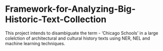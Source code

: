 # Framework-for-Analyzing-Big-Historic-Text-Collection
This project intends to disambiguate the term - ‘Chicago Schools’ in a large colelction of architectural and cultural history texts using NER, NEL and machine learning techniques.
